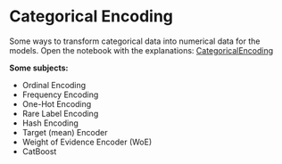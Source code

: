 # Categorical Encoding

Some ways to transform categorical data into numerical data for the models. Open the notebook with the explanations: [CategoricalEncoding](./CategoricalEncoding.ipynb)

**Some subjects:**

- Ordinal Encoding
- Frequency Encoding
- One-Hot Encoding
- Rare Label Encoding
- Hash Encoding
- Target (mean) Encoder
- Weight of Evidence Encoder (WoE)
- CatBoost